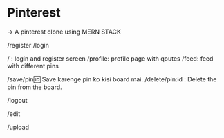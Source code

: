 # Pinterest

-> A pinterest clone using MERN STACK 

/register
/login

/ : login and register screen
/profile: profile page with qoutes
/feed: feed with different pins

/save/pin:id: Save karenge pin ko kisi board mai.
/delete/pin:id : Delete the pin from the board.

/logout

/edit

/upload

